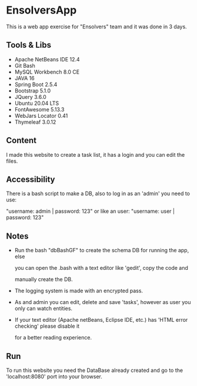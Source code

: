 # EnsolversApp
This is a web app exercise for "Ensolvers" team and it was done in 3 days.
## Tools & Libs
  - Apache NetBeans IDE 12.4
  - Git Bash
  - MySQL Workbench 8.0 CE
  - JAVA 16
  - Spring Boot 2.5.4
  - Bootstrap 5.1.0
  - JQuery 3.6.0
  - Ubuntu 20.04 LTS
  - FontAwesome 5.13.3
  - WebJars Locator 0.41
  - Thymeleaf 3.0.12
## Content
I made this website to create a task list, it has a login and you can edit the files.
## Accessibility
There is a bash script to make a DB, also to log in as an 'admin' you need to use: 

"username: admin | password: 123" or like an user: "username: user | password: 123"
## Notes
  - Run the bash "dbBashGF" to create the schema DB for running the app, else
    
    you can open the .bash with a text editor like 'gedit', copy the code and
    
    manually create the DB.
  - The logging system is made with an encrypted pass.
  - As and admin you can edit, delete and save 'tasks', however as user you only can watch entities.
  - If your text editor (Apache netBeans, Eclipse IDE, etc.) has 'HTML error checking' please disable it

    for a better reading experience.
## Run
To run this website you need the DataBase already created and go to the 'localhost:8080' port into your browser.
